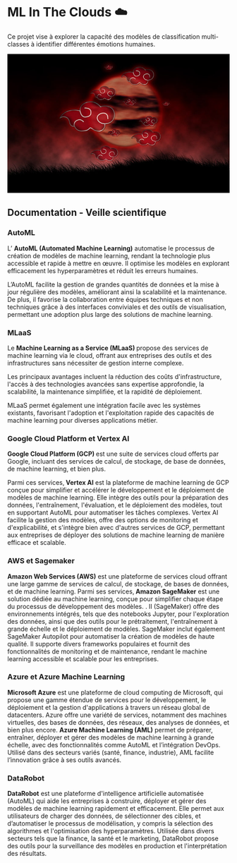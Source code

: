
# ML In The Clouds ☁️

Ce projet vise à explorer la capacité des modèles de classification multi-classes à identifier différentes émotions humaines. 

![alt akatsuki](/images/akatsuki.jpg)


## Documentation - Veille scientifique

### AutoML


L’ <b> AutoML (Automated Machine Learning)</b> automatise le processus de création de modèles de machine learning, rendant la technologie plus accessible et rapide à mettre en œuvre. Il optimise les modèles en explorant efficacement les hyperparamètres et réduit les erreurs humaines.

L’AutoML facilite la gestion de grandes quantités de données et la mise à jour régulière des modèles, améliorant ainsi la scalabilité et la maintenance. De plus, il favorise la collaboration entre équipes techniques et non techniques grâce à des interfaces conviviales et des outils de visualisation, permettant une adoption plus large des solutions de machine learning.

### MLaaS

Le <b> Machine Learning as a Service (MLaaS) </b> propose des services de machine learning via le cloud, offrant aux entreprises des outils et des infrastructures sans nécessiter de gestion interne complexe.

Les principaux avantages incluent la réduction des coûts d'infrastructure, l'accès à des technologies avancées sans expertise approfondie, la scalabilité, la maintenance simplifiée, et la rapidité de déploiement.

MLaaS permet également une intégration facile avec les systèmes existants, favorisant l'adoption et l'exploitation rapide des capacités de machine learning pour diverses applications métier.


###  Google Cloud Platform et Vertex AI

<b> Google Cloud Platform (GCP) </b> est une suite de services cloud offerts par Google, incluant des services de calcul, de stockage, de base de données, de machine learning, et bien plus. 

Parmi ces services,<b> Vertex AI</b> est la plateforme de machine learning de GCP conçue pour simplifier et accélérer le développement et le déploiement de modèles de machine learning.  Elle intègre des outils pour la préparation des données, l'entraînement, l'évaluation, et le déploiement des modèles, tout en supportant AutoML pour automatiser les tâches complexes. Vertex AI facilite la gestion des modèles, offre des options de monitoring et d'explicabilité, et s'intègre bien avec d'autres services de GCP, permettant aux entreprises de déployer des solutions de machine learning de manière efficace et scalable.

### AWS et Sagemaker

<b> Amazon Web Services (AWS)</b> est une plateforme de services cloud offrant une large gamme de services de calcul, de stockage, de bases de données, et de machine learning. Parmi ses services,<b> Amazon SageMaker</b> est une solution dédiée au machine learning, conçue pour simplifier chaque étape du processus de développement des modèles. . Il (SageMaker) offre des environnements intégrés, tels que des notebooks Jupyter, pour l'exploration des données, ainsi que des outils pour le prétraitement, l'entraînement à grande échelle et le déploiement de modèles. SageMaker inclut également SageMaker Autopilot pour automatiser la création de modèles de haute qualité. Il supporte divers frameworks populaires et fournit des fonctionnalités de monitoring et de maintenance, rendant le machine learning accessible et scalable pour les entreprises.


### Azure et Azure Machine Learning

<b> Microsoft Azure</b> est une plateforme de cloud computing de Microsoft, qui propose une gamme étendue de services pour le développement, le déploiement et la gestion d'applications à travers un réseau global de datacenters. Azure offre une variété de services, notamment des machines virtuelles, des bases de données, des réseaux, des analyses de données, et bien plus encore.
<b>Azure Machine Learning (AML)</b> permet de préparer, entraîner, déployer et gérer des modèles de machine learning à grande échelle, avec des fonctionnalités comme AutoML et l’intégration DevOps. Utilisé dans des secteurs variés (santé, finance, industrie), AML facilite l’innovation grâce à ses outils avancés.


### DataRobot

<b> DataRobot</b> est une plateforme d'intelligence artificielle automatisée (AutoML) qui aide les entreprises à construire, déployer et gérer des modèles de machine learning rapidement et efficacement. Elle permet aux utilisateurs de charger des données, de sélectionner des cibles, et d’automatiser le processus de modélisation, y compris la sélection des algorithmes et l'optimisation des hyperparamètres. Utilisée dans divers secteurs tels que la finance, la santé et le marketing, DataRobot propose des outils pour la surveillance des modèles en production et l'interprétation des résultats.